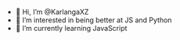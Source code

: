 - 👋 Hi, I’m @KarlangaXZ
- 👀 I’m interested in being better at JS and Python
- 🌱 I’m currently learning JavaScript

<!---
KarlangaXZ/KarlangaXZ is a ✨ special ✨ repository because its `README.md` (this file) appears on your GitHub profile.
You can click the Preview link to take a look at your changes.
--->
